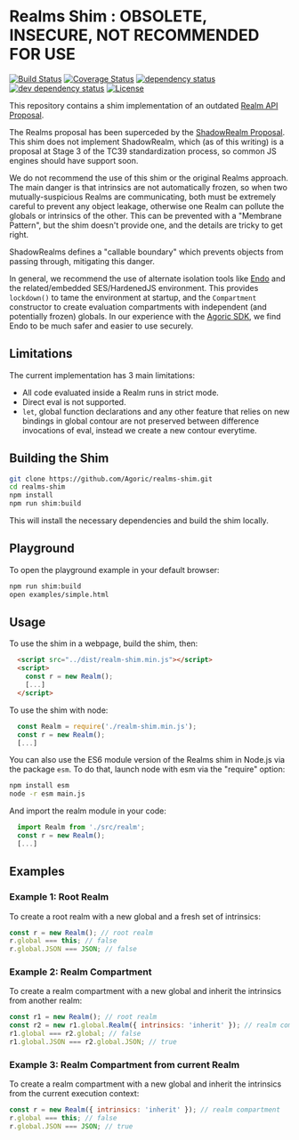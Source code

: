 # Realms Shim : OBSOLETE, INSECURE, NOT RECOMMENDED FOR USE

[![Build Status][circleci-svg]][circleci-url]
[![Coverage Status][coveralls-svg]][coveralls-url]
[![dependency status][deps-svg]][deps-url]
[![dev dependency status][dev-deps-svg]][dev-deps-url]
[![License][license-image]][license-url]

This repository contains a shim implementation of an outdated [Realm API Proposal](https://github.com/tc39/proposal-realms/tree/ff7583930ed67dda603b59e343b3ed85ac741d35#ecmascript-spec-proposal-for-realms-api). 

The Realms proposal has been superceded by the [ShadowRealm Proposal](https://github.com/tc39/proposal-shadowrealm/). This shim does not implement ShadowRealm, which (as of this writing) is a proposal at Stage 3 of the TC39 standardization process, so common JS engines should have support soon.

We do not recommend the use of this shim or the original Realms approach. The main danger is that intrinsics are not automatically frozen, so when two mutually-suspicious Realms are communicating, both must be extremely careful to prevent any object leakage, otherwise one Realm can pollute the globals or intrinsics of the other. This can be prevented with a "Membrane Pattern", but the shim doesn't provide one, and the details are tricky to get right.

ShadowRealms defines a "callable boundary" which prevents objects from passing through, mitigating this danger.

In general, we recommend the use of alternate isolation tools like [Endo](https://github.com/endojs/endo/) and the related/embedded SES/HardenedJS environment. This provides `lockdown()` to tame the environment at startup, and the `Compartment` constructor to create evaluation compartments with independent (and potentially frozen) globals. In our experience with the [Agoric SDK](https://github.com/Agoric/agoric-sdk), we find Endo to be much safer and easier to use securely.


## Limitations

The current implementation has 3 main limitations:

* All code evaluated inside a Realm runs in strict mode.
* Direct eval is not supported.
* `let`, global function declarations and any other feature that relies on new bindings in global contour are not preserved between difference invocations of eval, instead we create a new contour everytime.

## Building the Shim

```bash
git clone https://github.com/Agoric/realms-shim.git
cd realms-shim
npm install
npm run shim:build
```

This will install the necessary dependencies and build the shim locally.

## Playground

To open the playground example in your default browser:

```bash
npm run shim:build
open examples/simple.html
```

## Usage

To use the shim in a webpage, build the shim, then:

```html
  <script src="../dist/realm-shim.min.js"></script>
  <script>
    const r = new Realm();
    [...]
  </script>
```

To use the shim with node:
```js
  const Realm = require('./realm-shim.min.js');
  const r = new Realm();
  [...]
```

You can also use the ES6 module version of the Realms shim in Node.js via the package `esm`. To do that, launch node with esm via the "require" option:

```bash
npm install esm
node -r esm main.js
```

And import the realm module in your code:

```js
  import Realm from './src/realm';
  const r = new Realm();
  [...]
```

## Examples

### Example 1: Root Realm

To create a root realm with a new global and a fresh set of intrinsics:

```js
const r = new Realm(); // root realm
r.global === this; // false
r.global.JSON === JSON; // false
```

### Example 2: Realm Compartment

To create a realm compartment with a new global and inherit the intrinsics from another realm:

```js
const r1 = new Realm(); // root realm
const r2 = new r1.global.Realm({ intrinsics: 'inherit' }); // realm compartment
r1.global === r2.global; // false
r1.global.JSON === r2.global.JSON; // true
```

### Example 3: Realm Compartment from current Realm

To create a realm compartment with a new global and inherit the intrinsics from the current execution context:

```js
const r = new Realm({ intrinsics: 'inherit' }); // realm compartment
r.global === this; // false
r.global.JSON === JSON; // true
```


[circleci-svg]: https://circleci.com/gh/Agoric/realms-shim.svg?style=svg
[circleci-url]: https://circleci.com/gh/Agoric/realms-shim
[coveralls-svg]: https://coveralls.io/repos/github/Agoric/realms-shim/badge.svg
[coveralls-url]: https://coveralls.io/github/Agoric/realms-shim
[deps-svg]: https://david-dm.org/Agoric/realms-shim.svg
[deps-url]: https://david-dm.org/Agoric/realms-shim
[dev-deps-svg]: https://david-dm.org/Agoric/realms-shim/dev-status.svg
[dev-deps-url]: https://david-dm.org/Agoric/realms-shim?type=dev
[license-image]: https://img.shields.io/badge/License-Apache%202.0-blue.svg
[license-url]: LICENSE
